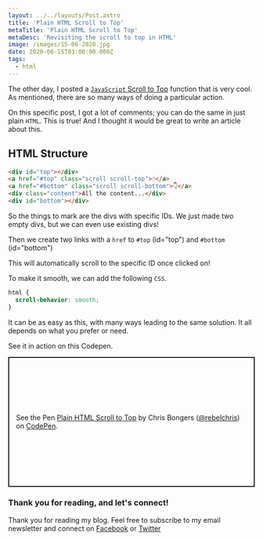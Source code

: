 ```yaml
---
layout: ../../layouts/Post.astro
title: 'Plain HTML Scroll to Top'
metaTitle: 'Plain HTML Scroll to Top'
metaDesc: 'Revisiting the scroll to top in HTML'
image: /images/15-06-2020.jpg
date: 2020-06-15T03:00:00.000Z
tags:
  - html
---
```


The other day, I posted a [`JavaScript` Scroll to Top](https://daily-dev-tips.com/posts/vanilla-javascript-scroll-to-top/) function that is very cool. As mentioned, there are so many ways of doing a particular action.

On this specific post, I got a lot of comments; you can do the same in just plain `HTML`. This is true! And I thought it would be great to write an article about this.

## HTML Structure

```html
<div id="top"></div>
<a href="#top" class="scroll scroll-top">☝️</a>
<a href="#bottom" class="scroll scroll-bottom">👇</a>
<div class="content">All the content...</div>
<div id="bottom"></div>
```

So the things to mark are the divs with specific IDs. We just made two empty divs, but we can even use existing divs!

Then we create two links with a `href` to `#top` (id="top") and `#bottom` (id="bottom")

This will automatically scroll to the specific ID once clicked on!

To make it smooth, we can add the following `CSS`.

```css
html {
  scroll-behavior: smooth;
}
```

It can be as easy as this, with many ways leading to the same solution. It all depends on what you prefer or need.

See it in action on this Codepen.

<p class="codepen" data-height="265" data-theme-id="dark" data-default-tab="html,result" data-user="rebelchris" data-slug-hash="gOPMBVa" style="height: 265px; box-sizing: border-box; display: flex; align-items: center; justify-content: center; border: 2px solid; margin: 1em 0; padding: 1em;" data-pen-title="Plain HTML Scroll to Top">
  <span>See the Pen <a href="https://codepen.io/rebelchris/pen/gOPMBVa">
  Plain HTML Scroll to Top</a> by Chris Bongers (<a href="https://codepen.io/rebelchris">@rebelchris</a>)
  on <a href="https://codepen.io">CodePen</a>.</span>
</p>
<script async src="https://static.codepen.io/assets/embed/ei.js"></script>

### Thank you for reading, and let's connect!

Thank you for reading my blog. Feel free to subscribe to my email newsletter and connect on [Facebook](https://www.facebook.com/DailyDevTipsBlog) or [Twitter](https://twitter.com/DailyDevTips1)
